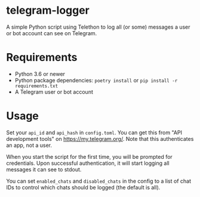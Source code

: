 # telegram-logger

A simple Python script using Telethon to log all (or some) messages a user or bot account can see on Telegram.

# Requirements
* Python 3.6 or newer
* Python package dependencies: `poetry install` or `pip install -r requirements.txt`
* A Telegram user or bot account

# Usage
Set your `api_id` and `api_hash` in `config.toml`. You can get this from "API development tools" on <https://my.telegram.org/>. Note that this authenticates an app, not a user.

When you start the script for the first time, you will be prompted for credentials. Upon successful authentication, it will start logging all messages it can see to stdout.

You can set `enabled_chats` and `disabled_chats` in the config to a list of chat IDs to control which chats should be logged (the default is all).

